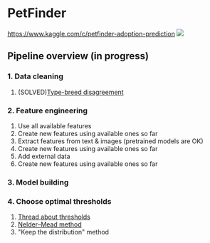 # PetFinder
https://www.kaggle.com/c/petfinder-adoption-prediction
![](https://storage.googleapis.com/kaggle-media/competitions/Petfinder/PetFinder%20-%20Logo.png)

## Pipeline overview (in progress)
### 1. Data cleaning
1. (SOLVED)[Type-breed disagreement](https://www.kaggle.com/c/petfinder-adoption-prediction/discussion/78948)
### 2. Feature engineering
1. Use all available features
2. Create new features using available ones so far
3. Extract features from text & images (pretrained models are OK)
4. Create new features using available ones so far
5. Add external data 
6. Create new features using available ones so far
### 3. Model building
### 4. Choose optimal thresholds
1. [Thread about thresholds](https://www.kaggle.com/c/petfinder-adoption-prediction/discussion/76107)
2. [Nelder–Mead method](https://ru.wikipedia.org/wiki/%D0%9C%D0%B5%D1%82%D0%BE%D0%B4_%D0%9D%D0%B5%D0%BB%D0%B4%D0%B5%D1%80%D0%B0_%E2%80%94_%D0%9C%D0%B8%D0%B4%D0%B0)
3. "Keep the distribution" method

